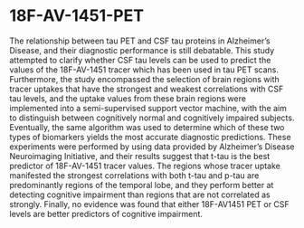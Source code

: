 # 18F-AV-1451-PET

The relationship between tau PET and CSF tau proteins in Alzheimer’s Disease, and their diagnostic
performance is still debatable. This study attempted to clarify whether CSF tau levels can be used to
predict the values of the 18F-AV-1451 tracer which has been used in tau PET scans. Furthermore, the
study encompassed the selection of brain regions with tracer uptakes that have the strongest and
weakest correlations with CSF tau levels, and the uptake values from these brain regions were
implemented into a semi-supervised support vector machine, with the aim to distinguish between
cognitively normal and cognitively impaired subjects. Eventually, the same algorithm was used to
determine which of these two types of biomarkers yields the most accurate diagnostic predictions.
These experiments were performed by using data provided by Alzheimer’s Disease Neuroimaging
Initiative, and their results suggest that t-tau is the best predictor of 18F-AV-1451 tracer values. The
regions whose tracer uptake manifested the strongest correlations with both t-tau and p-tau are
predominantly regions of the temporal lobe, and they perform better at detecting cognitive impairment
than regions that are not correlated as strongly. Finally, no evidence was found that either 18F-AV1451 PET or CSF levels are better predictors of cognitive impairment.
